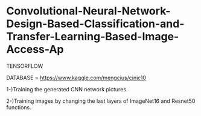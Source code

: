 # Convolutional-Neural-Network-Design-Based-Classification-and-Transfer-Learning-Based-Image-Access-Ap

TENSORFLOW

DATABASE = https://www.kaggle.com/mengcius/cinic10

1-)Training the generated CNN network pictures.

2-)Training images by changing the last layers of ImageNet16 and Resnet50 functions.
